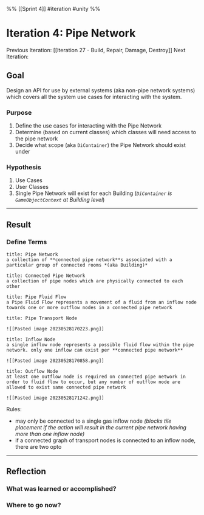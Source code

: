 %%
[[Sprint 4]] #iteration #unity
%%
# Iteration 4: Pipe Network
Previous Iteration: [[Iteration 27 - Build, Repair, Damage, Destroy]]
Next Iteration: 


## Goal
Design an API for use by external systems (aka non-pipe network systems) which covers all the system use cases for interacting with the system.  

### Purpose
1. Define the use cases for interacting with the Pipe Network
2. Determine (based on current classes) which classes will need access to the pipe network
3. Decide what scope (aka `DiContainer`) the Pipe Network should exist under

### Hypothesis
1. Use Cases
2. User Classes 
3. Single Pipe Network will exist for each Building (*`DiContainer` is `GameObjectContext` at Building level*)

----
## Result

### Define Terms

```ad-abstract
title: Pipe Network
a collection of **connected pipe network**s associated with a particular group of connected rooms *(aka Building)*

```
```ad-summary
title: Connected Pipe Network
a collection of pipe nodes which are physically connected to each other 

```

```ad-abstract
title: Pipe Fluid Flow
a Pipe Fluid Flow represents a movement of a fluid from an inflow node towards one or more outflow nodes in a connected pipe network
```


```ad-info
title: Pipe Transport Node

![[Pasted image 20230528170223.png]]

```

```ad-info
title: Inflow Node
a single inflow node represents a possible fluid flow within the pipe network. only one inflow can exist per **connected pipe network**

![[Pasted image 20230528170858.png]]
```

```ad-info
title: Outflow Node
at least one outflow node is required on connected pipe network in order to fluid flow to occur, but any number of outflow node are allowed to exist same connected pipe network

![[Pasted image 20230528171242.png]]
```



Rules:
- may only be connected to a single gas inflow node *(blocks tile placement if the action will result in the current pipe network having more than one inflow node)*
- if a connected graph of transport nodes is connected to an inflow node, there are two opto


----
## Reflection



### What was learned or accomplished?


### Where to go now?

